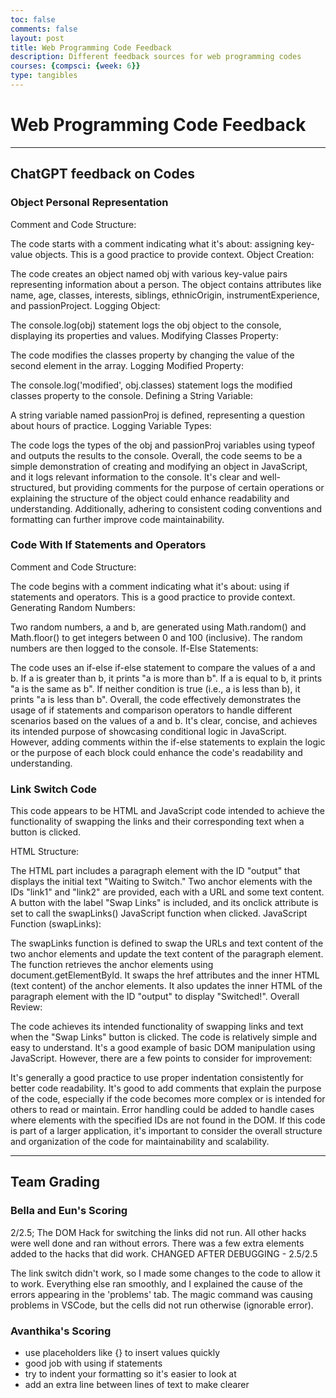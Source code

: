 ```yaml
---
toc: false
comments: false
layout: post
title: Web Programming Code Feedback
description: Different feedback sources for web programming codes
courses: {compsci: {week: 6}}
type: tangibles
---
```


# Web Programming Code Feedback

---

## ChatGPT feedback on Codes

### Object Personal Representation

Comment and Code Structure:

The code starts with a comment indicating what it's about: assigning key-value objects. This is a good practice to provide context.
Object Creation:

The code creates an object named obj with various key-value pairs representing information about a person.
The object contains attributes like name, age, classes, interests, siblings, ethnicOrigin, instrumentExperience, and passionProject.
Logging Object:

The console.log(obj) statement logs the obj object to the console, displaying its properties and values.
Modifying Classes Property:

The code modifies the classes property by changing the value of the second element in the array.
Logging Modified Property:

The console.log('modified', obj.classes) statement logs the modified classes property to the console.
Defining a String Variable:

A string variable named passionProj is defined, representing a question about hours of practice.
Logging Variable Types:

The code logs the types of the obj and passionProj variables using typeof and outputs the results to the console.
Overall, the code seems to be a simple demonstration of creating and modifying an object in JavaScript, and it logs relevant information to the console. It's clear and well-structured, but providing comments for the purpose of certain operations or explaining the structure of the object could enhance readability and understanding. Additionally, adhering to consistent coding conventions and formatting can further improve code maintainability.


### Code With If Statements and Operators

Comment and Code Structure:

The code begins with a comment indicating what it's about: using if statements and operators. This is a good practice to provide context.
Generating Random Numbers:

Two random numbers, a and b, are generated using Math.random() and Math.floor() to get integers between 0 and 100 (inclusive).
The random numbers are then logged to the console.
If-Else Statements:

The code uses an if-else if-else statement to compare the values of a and b.
If a is greater than b, it prints "a is more than b".
If a is equal to b, it prints "a is the same as b".
If neither condition is true (i.e., a is less than b), it prints "a is less than b".
Overall, the code effectively demonstrates the usage of if statements and comparison operators to handle different scenarios based on the values of a and b. It's clear, concise, and achieves its intended purpose of showcasing conditional logic in JavaScript. However, adding comments within the if-else statements to explain the logic or the purpose of each block could enhance the code's readability and understanding.

### Link Switch Code

This code appears to be HTML and JavaScript code intended to achieve the functionality of swapping the links and their corresponding text when a button is clicked.

HTML Structure:

The HTML part includes a paragraph element with the ID "output" that displays the initial text "Waiting to Switch."
Two anchor elements with the IDs "link1" and "link2" are provided, each with a URL and some text content.
A button with the label "Swap Links" is included, and its onclick attribute is set to call the swapLinks() JavaScript function when clicked.
JavaScript Function (swapLinks):

The swapLinks function is defined to swap the URLs and text content of the two anchor elements and update the text content of the paragraph element.
The function retrieves the anchor elements using document.getElementById.
It swaps the href attributes and the inner HTML (text content) of the anchor elements.
It also updates the inner HTML of the paragraph element with the ID "output" to display "Switched!".
Overall Review:

The code achieves its intended functionality of swapping links and text when the "Swap Links" button is clicked.
The code is relatively simple and easy to understand.
It's a good example of basic DOM manipulation using JavaScript.
However, there are a few points to consider for improvement:

It's generally a good practice to use proper indentation consistently for better code readability.
It's good to add comments that explain the purpose of the code, especially if the code becomes more complex or is intended for others to read or maintain.
Error handling could be added to handle cases where elements with the specified IDs are not found in the DOM.
If this code is part of a larger application, it's important to consider the overall structure and organization of the code for maintainability and scalability.

---

## Team Grading

### Bella and Eun's Scoring

2/2.5; The DOM Hack for switching the links did not run. All other hacks were well done and ran without errors. There was a few extra elements added to the hacks that did work. CHANGED AFTER DEBUGGING - 2.5/2.5

The link switch didn't work, so I made some changes to the code to allow it to work. Everything else ran smoothly, and I explained the cause of the errors appearing in the 'problems' tab. The magic command was causing problems in VSCode, but the cells did not run otherwise (ignorable error).

### Avanthika's Scoring

- use placeholders like {} to insert values quickly
- good job with using if statements
- try to indent your formatting so it's easier to look at
- add an extra line between lines of text to make clearer